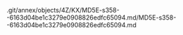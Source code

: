 .git/annex/objects/4Z/KX/MD5E-s358--6163d04be1c3279e0908826edfc65094.md/MD5E-s358--6163d04be1c3279e0908826edfc65094.md